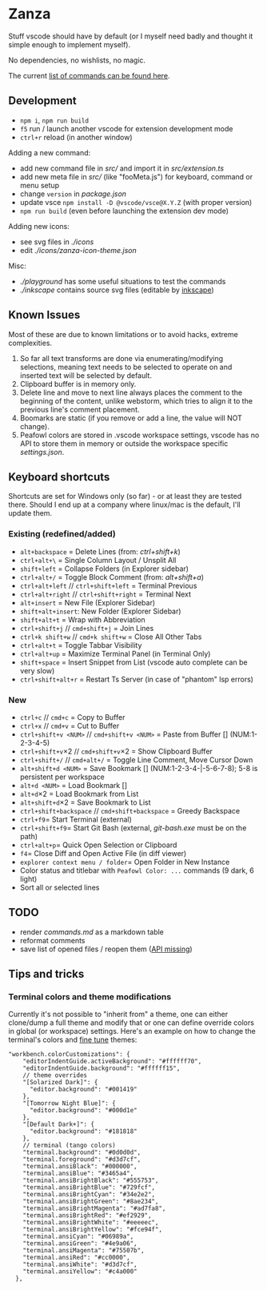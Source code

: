 # Zanza

Stuff vscode should have by default (or I myself need badly and thought it simple enough to implement myself).

No dependencies, no wishlists, no magic.

The current [list of commands can be found here](./docs/commands.md).

## Development

- `npm i`, `npm run build`
- `f5` run / launch another vscode for extension development mode
- `ctrl+r` reload (in another window)

Adding a new command:

- add new command file in _src/_ and import it in _src/extension.ts_
- add new meta file in _src/_ (like "fooMeta.js") for keyboard, command or menu setup
- change `version` in _package.json_
- update vsce `npm install -D @vscode/vsce@X.Y.Z` (with proper version)
- `npm run build` (even before launching the extension dev mode)

Adding new icons:

- see svg files in _./icons_
- edit _./icons/zanza-icon-theme.json_

Misc:

- _./playground_ has some useful situations to test the commands
- _./inkscape_ contains source svg files (editable by [inkscape](https://inkscape.org/))

## Known Issues

Most of these are due to known limitations or to avoid hacks, extreme complexities.

1. So far all text transforms are done via enumerating/modifying selections,
   meaning text needs to be selected to operate on and inserted text will be selected by default.
2. Clipboard buffer is in memory only.
3. Delete line and move to next line always places the comment to the beginning of the content,
   unlike webstorm, which tries to align it to the previous line's comment placement.
4. Boomarks are static (if you remove or add a line, the value will NOT change).
5. Peafowl colors are stored in .vscode workspace settings, vscode has no API
   to store them in memory or outside the workspace specific _settings.json_.

## Keyboard shortcuts

Shortcuts are set for Windows only (so far) - or at least they are tested there.
Should I end up at a company where linux/mac is the default, I'll update them.

### Existing (redefined/added)

- `alt+backspace` = Delete Lines (from: _ctrl+shift+k_)
- `ctrl+alt+\` = Single Column Layout / Unsplit All
- `shift+left` = Collapse Folders (in Explorer sidebar)
- `ctrl+alt+/` = Toggle Block Comment (from: _alt+shift+a_)
- `ctrl+alt+left` // `ctrl+shift+left` = Terminal Previous
- `ctrl+alt+right` // `ctrl+shift+right` = Terminal Next
- `alt+insert` = New File (Explorer Sidebar)
- `shift+alt+insert`: New Folder (Explorer Sidebar)
- `shift+alt+t` = Wrap with Abbreviation
- `ctrl+shift+j` // `cmd+shift+j` = Join Lines
- `ctrl+k shift+w` // `cmd+k shift+w` = Close All Other Tabs
- `ctrl+alt+t` = Toggle Tabbar Visibility
- `ctrl+alt+up` = Maximize Terminal Panel (in Terminal Only)
- `shift+space` = Insert Snippet from List (vscode auto complete can be very slow)
- `ctrl+shift+alt+r` = Restart Ts Server (in case of "phantom" lsp errors)

### New

- `ctrl+c` // `cmd+c` = Copy to Buffer
- `ctrl+x` // `cmd+v` = Cut to Buffer
- `ctrl+shift+v <NUM>` // `cmd+shift+v <NUM>` = Paste from Buffer [<NUM>] (NUM:1-2-3-4-5)
- `ctrl+shift+v`×2 // `cmd+shift+v`×2 = Show Clipboard Buffer
- `ctrl+shift+/` // `cmd+alt+/` = Toggle Line Comment, Move Cursor Down
- `alt+shift+d <NUM>` = Save Bookmark [<NUM>] (NUM:1-2-3-4-|-5-6-7-8); 5-8 is persistent per workspace
- `alt+d <NUM>` = Load Bookmark [<NUM>]
- `alt+d`×2 = Load Bookmark from List
- `alt+shift+d`×2 = Save Bookmark to List
- `ctrl+shift+backspace` // `cmd+shift+backspace` = Greedy Backspace
- `ctrl+f9`= Start Terminal (external)
- `ctrl+shift+f9`= Start Git Bash (external, _git-bash.exe_ must be on the path)
- `ctrl+alt+p`= Quick Open Selection or Clipboard
- `f4`= Close Diff and Open Active File (in diff viewer)
- `explorer context menu / folder`= Open Folder in New Instance
- Color status and titlebar with `Peafowl Color: ...` commands (9 dark, 6 light)
- Sort all or selected lines

## TODO

- render _commands.md_ as a markdown table
- reformat comments
- save list of opened files / reopen them ([API missing](https://github.com/Microsoft/vscode/issues/15178))

## Tips and tricks

### Terminal colors and theme modifications

Currently it's not possible to "inherit from" a theme, one can either clone/dump a full theme and modify
that or one can define override colors in global (or workspace) settings. Here's an example on how to change
the terminal's colors and [fine tune](https://code.visualstudio.com/docs/getstarted/themes#_customizing-a-color-theme)
themes:

```jsonc
"workbench.colorCustomizations": {
    "editorIndentGuide.activeBackground": "#ffffff70",
    "editorIndentGuide.background": "#ffffff15",
    // theme overrides
    "[Solarized Dark]": {
      "editor.background": "#001419"
    },
    "[Tomorrow Night Blue]": {
      "editor.background": "#000d1e"
    },
    "[Default Dark+]": {
      "editor.background": "#181818"
    },
    // terminal (tango colors)
    "terminal.background": "#0d0d0d",
    "terminal.foreground": "#d3d7cf",
    "terminal.ansiBlack": "#000000",
    "terminal.ansiBlue": "#3465a4",
    "terminal.ansiBrightBlack": "#555753",
    "terminal.ansiBrightBlue": "#729fcf",
    "terminal.ansiBrightCyan": "#34e2e2",
    "terminal.ansiBrightGreen": "#8ae234",
    "terminal.ansiBrightMagenta": "#ad7fa8",
    "terminal.ansiBrightRed": "#ef2929",
    "terminal.ansiBrightWhite": "#eeeeec",
    "terminal.ansiBrightYellow": "#fce94f",
    "terminal.ansiCyan": "#06989a",
    "terminal.ansiGreen": "#4e9a06",
    "terminal.ansiMagenta": "#75507b",
    "terminal.ansiRed": "#cc0000",
    "terminal.ansiWhite": "#d3d7cf",
    "terminal.ansiYellow": "#c4a000"
  },
```
